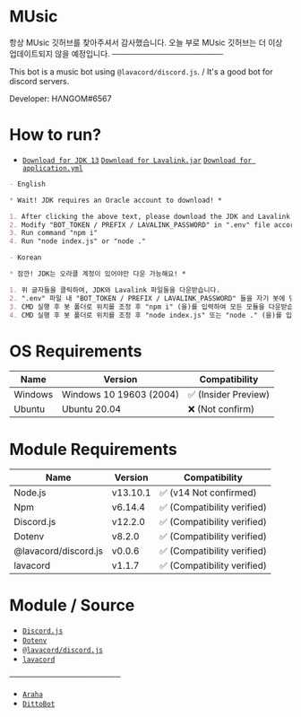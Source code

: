 # MUsic
항상 MUsic 깃허브를 찾아주셔서 감사했습니다.
오늘 부로 MUsic 깃허브는 더 이상 업데이트되지 않을 예정입니다.
────────────────────

This bot is a music bot using `@lavacord/discord.js`. / It's a good bot for discord servers.

Developer: HΛNGOM#6567

# How to run?
* [`Download for JDK 13`](https://www.oracle.com/java/technologies/javase-jdk13-downloads.html) [`Download for Lavalink.jar`](https://github.com/Frederikam/Lavalink/releases) [`Download for application.yml`](https://github.com/Frederikam/Lavalink/blob/master/LavalinkServer/application.yml.example)

```md
- English

* Wait! JDK requires an Oracle account to download! *

1. After clicking the above text, please download the JDK and Lavalink files.
2. Modify "BOT_TOKEN / PREFIX / LAVALINK_PASSWORD" in ".env" file accordingly.
3. Run command "npm i"
4. Run "node index.js" or "node ."

- Korean

* 잠깐! JDK는 오라클 계정이 있어야만 다운 가능해요! *

1. 위 글자들을 클릭하여, JDK와 Lavalink 파일들을 다운받습니다.
2. ".env" 파일 내 "BOT_TOKEN / PREFIX / LAVALINK_PASSWORD" 들을 자기 봇에 맞게 변경합니다.
3. CMD 실행 후 봇 폴더로 위치를 조정 후 "npm i" (을)를 입력하여 모든 모듈을 다운받습니다.
4. CMD 실행 후 봇 폴더로 위치를 조정 후 "node index.js" 또는 "node ." (을)를 입력하여 봇을 실행합니다.
```

# OS Requirements

Name | Version | Compatibility
---- | ---- | ----
Windows | Windows 10 19603 (2004) | ✅ (Insider Preview)
Ubuntu | Ubuntu 20.04 | ❌ (Not confirm)

# Module Requirements

Name | Version | Compatibility
---- | ---- | ----
Node.js | v13.10.1 | ✅ (v14 Not confirmed)
Npm | v6.14.4 | ✅ (Compatibility verified)
Discord.js | v12.2.0 | ✅ (Compatibility verified)
Dotenv | v8.2.0 | ✅ (Compatibility verified)
@lavacord/discord.js | v0.0.6 | ✅ (Compatibility verified)
lavacord | v1.1.7 | ✅ (Compatibility verified)

# Module / Source
* [`Discord.js`](https://github.com/discordjs/discord.js)
* [`Dotenv`](https://github.com/motdotla/dotenv)
* [`@lavacord/discord.js`](https://www.npmjs.com/package/@lavacord/discord.js)
* [`lavacord`](https://github.com/lavacord/Lavacord)

────────────────────

* [`Araha`](https://github.com/TeamZenithy/Araha)
* [`DittoBot`](https://github.com/ditto7890/dittobot)
